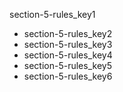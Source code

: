 section-5-rules_key1
- section-5-rules_key2
- section-5-rules_key3
- section-5-rules_key4
- section-5-rules_key5
- section-5-rules_key6

